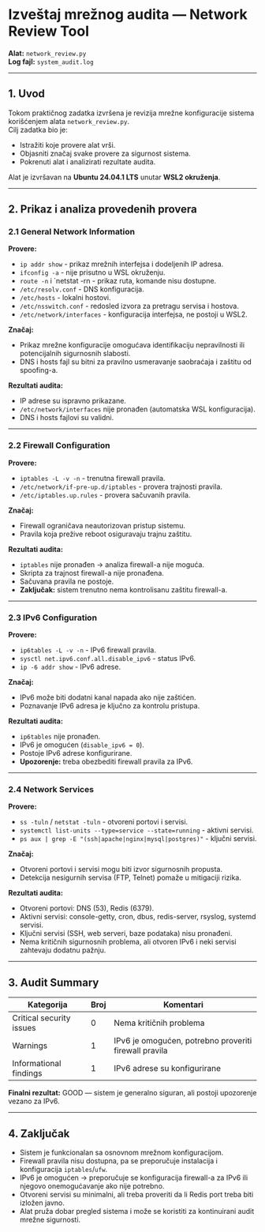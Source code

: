 # Izveštaj mrežnog audita — Network Review Tool

**Alat:** `network_review.py`  
**Log fajl:** `system_audit.log`

---

## 1. Uvod

Tokom praktičnog zadatka izvršena je revizija mrežne konfiguracije sistema korišćenjem alata `network_review.py`.  
Cilj zadatka bio je:

- Istražiti koje provere alat vrši.
- Objasniti značaj svake provere za sigurnost sistema.
- Pokrenuti alat i analizirati rezultate audita.

Alat je izvršavan na **Ubuntu 24.04.1 LTS** unutar **WSL2 okruženja**.

---

## 2. Prikaz i analiza provedenih provera

### 2.1 General Network Information

**Provere:**

- `ip addr show` - prikaz mrežnih interfejsa i dodeljenih IP adresa.
- `ifconfig -a` - nije prisutno u WSL okruženju.
- `route -n` i `netstat -rn - prikaz ruta, komande nisu dostupne.
- `/etc/resolv.conf` - DNS konfiguracija.
- `/etc/hosts` - lokalni hostovi.
- `/etc/nsswitch.conf` - redosled izvora za pretragu servisa i hostova.
- `/etc/network/interfaces` - konfiguracija interfejsa, ne postoji u WSL2.

**Značaj:**

- Prikaz mrežne konfiguracije omogućava identifikaciju nepravilnosti ili potencijalnih sigurnosnih slabosti.
- DNS i hosts fajl su bitni za pravilno usmeravanje saobraćaja i zaštitu od spoofing-a.

**Rezultati audita:**

- IP adrese su ispravno prikazane.
- `/etc/network/interfaces` nije pronađen (automatska WSL konfiguracija).
- DNS i hosts fajlovi su validni.

---

### 2.2 Firewall Configuration

**Provere:**

- `iptables -L -v -n` - trenutna firewall pravila.
- `/etc/network/if-pre-up.d/iptables` - provera trajnosti pravila.
- `/etc/iptables.up.rules` - provera sačuvanih pravila.

**Značaj:**

- Firewall ograničava neautorizovan pristup sistemu.
- Pravila koja prežive reboot osiguravaju trajnu zaštitu.

**Rezultati audita:**

- `iptables` nije pronađen → analiza firewall-a nije moguća.
- Skripta za trajnost firewall-a nije pronađena.
- Sačuvana pravila ne postoje.
- **Zaključak:** sistem trenutno nema kontrolisanu zaštitu firewall-a.

---

### 2.3 IPv6 Configuration

**Provere:**

- `ip6tables -L -v -n` - IPv6 firewall pravila.
- `sysctl net.ipv6.conf.all.disable_ipv6` - status IPv6.
- `ip -6 addr show` - IPv6 adrese.

**Značaj:**

- IPv6 može biti dodatni kanal napada ako nije zaštićen.
- Poznavanje IPv6 adresa je ključno za kontrolu pristupa.

**Rezultati audita:**

- `ip6tables` nije pronađen.
- IPv6 je omogućen (`disable_ipv6 = 0`).
- Postoje IPv6 adrese konfigurirane.
- **Upozorenje:** treba obezbediti firewall pravila za IPv6.

---

### 2.4 Network Services

**Provere:**

- `ss -tuln` / `netstat -tuln` - otvoreni portovi i servisi.
- `systemctl list-units --type=service --state=running` - aktivni servisi.
- `ps aux | grep -E "(ssh|apache|nginx|mysql|postgres)"` - ključni servisi.

**Značaj:**

- Otvoreni portovi i servisi mogu biti izvor sigurnosnih propusta.
- Detekcija nesigurnih servisa (FTP, Telnet) pomaže u mitigaciji rizika.

**Rezultati audita:**

- Otvoreni portovi: DNS (53), Redis (6379).
- Aktivni servisi: console-getty, cron, dbus, redis-server, rsyslog, systemd servisi.
- Ključni servisi (SSH, web serveri, baze podataka) nisu pronađeni.
- Nema kritičnih sigurnosnih problema, ali otvoren IPv6 i neki servisi zahtevaju dodatnu pažnju.

---

## 3. Audit Summary

| Kategorija | Broj | Komentari |
|------------|-----|-----------|
| Critical security issues | 0 | Nema kritičnih problema |
| Warnings | 1 | IPv6 je omogućen, potrebno proveriti firewall pravila |
| Informational findings | 1 | IPv6 adrese su konfigurirane |

**Finalni rezultat:** GOOD — sistem je generalno siguran, ali postoji upozorenje vezano za IPv6.

---

## 4. Zaključak 

- Sistem je funkcionalan sa osnovnom mrežnom konfiguracijom.
- Firewall pravila nisu dostupna, pa se preporučuje instalacija i konfiguracija `iptables`/`ufw`.
- IPv6 je omogućen → preporučuje se konfiguracija firewall-a za IPv6 ili njegovo onemogućavanje ako nije potrebno.
- Otvoreni servisi su minimalni, ali treba proveriti da li Redis port treba biti izložen javno.
- Alat pruža dobar pregled sistema i može se koristiti za kontinuirani audit mrežne sigurnosti.


